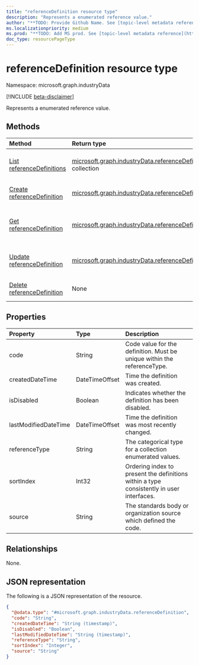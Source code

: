 ```yaml
---
title: "referenceDefinition resource type"
description: "Represents a enumerated reference value."
author: "**TODO: Provide Github Name. See [topic-level metadata reference](https://aka.ms/msgo?pagePath=API/Document/Guidelines/Metadata)**"
ms.localizationpriority: medium
ms.prod: "**TODO: Add MS prod. See [topic-level metadata reference](https://aka.ms/msgo?pagePath=API/Document/Guidelines/Metadata)**"
doc_type: resourcePageType
---
```


# referenceDefinition resource type

Namespace: microsoft.graph.industryData

[!INCLUDE [beta-disclaimer](../../includes/beta-disclaimer.md)]

Represents a enumerated reference value.

## Methods
|Method|Return type|Description|
|:---|:---|:---|
|[List referenceDefinitions](../api/industrydata-industrydatatenant-list-referencedefinitions.md)|[microsoft.graph.industryData.referenceDefinition](../resources/industrydata-referencedefinition.md) collection|Get a list of the [referenceDefinition](../resources/industrydata-referencedefinition.md) objects and their properties.|
|[Create referenceDefinition](../api/industrydata-industrydatatenant-post-referencedefinitions.md)|[microsoft.graph.industryData.referenceDefinition](../resources/industrydata-referencedefinition.md)|Create a new [referenceDefinition](../resources/industrydata-referencedefinition.md) object.|
|[Get referenceDefinition](../api/industrydata-referencedefinition-get.md)|[microsoft.graph.industryData.referenceDefinition](../resources/industrydata-referencedefinition.md)|Read the properties and relationships of a [referenceDefinition](../resources/industrydata-referencedefinition.md) object.|
|[Update referenceDefinition](../api/industrydata-referencedefinition-update.md)|[microsoft.graph.industryData.referenceDefinition](../resources/industrydata-referencedefinition.md)|Update the properties of a [referenceDefinition](../resources/industrydata-referencedefinition.md) object.|
|[Delete referenceDefinition](../api/industrydata-industrydatatenant-delete-referencedefinitions.md)|None|Deletes a [referenceDefinition](../resources/industrydata-referencedefinition.md) object.|

## Properties
|Property|Type|Description|
|:---|:---|:---|
|code|String|Code value for the definition. Must be unique within the referenceType.|
|createdDateTime|DateTimeOffset|Time the definition was created.|
|isDisabled|Boolean|Indicates whether the definition has been disabled.|
|lastModifiedDateTime|DateTimeOffset|Time the definition was most recently changed.|
|referenceType|String|The categorical type for a collection enumerated values.|
|sortIndex|Int32|Ordering index to present the definitions within a type consistently in user interfaces.|
|source|String|The standards body or organization source which defined the code.|

## Relationships
None.

## JSON representation
The following is a JSON representation of the resource.
<!-- {
  "blockType": "resource",
  "keyProperty": "id",
  "@odata.type": "microsoft.graph.industryData.referenceDefinition",
  "openType": false
}
-->
``` json
{
  "@odata.type": "#microsoft.graph.industryData.referenceDefinition",
  "code": "String",
  "createdDateTime": "String (timestamp)",
  "isDisabled": "Boolean",
  "lastModifiedDateTime": "String (timestamp)",
  "referenceType": "String",
  "sortIndex": "Integer",
  "source": "String"
}
```

